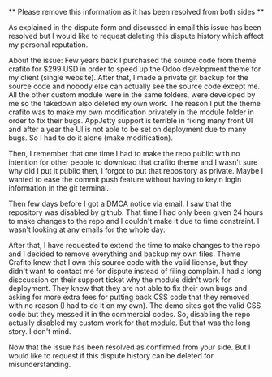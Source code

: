 ** Please remove this information as it has been resolved from both sides **

As explained in the dispute form and discussed in email this issue has been resolved but I would like to request deleting this dispute history which affect my personal reputation.

About the issue: Few years back I purchased the source code from theme crafito for $299 USD in order to speed up the Odoo development theme for my client (single website). After that, I made a private git backup for the source code and nobody else can actually see the source code except me. All the other custom module were in  the same folders, were developed by me so the takedown also deleted my own work. The reason I put the theme crafito was to make my own modification privately in the module folder in order to fix their bugs. AppJetty support is terrible in fixing many front UI and after a year the UI is not able to be set on deployment due to many bugs. So I had to do it alone (make modification). 

Then, I remember that one time I had to make the repo public with no intention for other people to download that crafito theme and I wasn't sure why did I put it public then, I forgot to put that repository as private. Maybe I wanted to ease the commit push feature without having to keyin login information in the git terminal.

Then few days before I got a DMCA notice via email. I saw that the repository was disabled by github. That time I had only been given 24 hours to make changes to the repo and I couldn't make it due to time constraint. I wasn't looking at any emails for the whole day. 

After that, I have requested to extend the time to make changes to the repo and I decided to remove everything and backup my own files. Theme Crafito knew that I own this source code with the valid license, but they didn't want to contact me for dispute instead of filing complain. I had a long disccussion on their support ticket why the module didn't work for deployment. They knew that they are not able to fix their own bugs and asking for more extra fees for putting back CSS code that they removed with no reason (I had to do it on my own). The demo sites got the valid CSS code but they messed it in the commercial codes. So, disabling the repo actually disabled my custom work for that module. But that was the long story. I don't mind.

Now that the issue has been resolved as confirmed from your side. But I would like to request if this dispute history can be deleted for misunderstanding.

